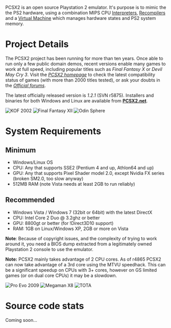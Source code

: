 PCSX2 is an open source Playstation 2 emulator. It's purpose is to mimic the the PS2 hardware, using a combination MIPS CPU [Interpreters](http://en.wikipedia.org/wiki/Interpreter_\(computing\)), [Recompilers](http://en.wikipedia.org/wiki/Dynamic_recompilation) and a [Virtual Machine](http://en.wikipedia.org/wiki/Virtual_machine) which manages hardware states and PS2 system memory.

# Project Details

The PCSX2 project has been running for more than ten years. Once able to run only a few public domain demos, recent versions enable many games to work at full speed, including popular titles such as *Final Fantasy X* or *Devil May Cry 3*. Visit the *[PCSX2 homepage](http://pcsx2.net)* to check the latest compatibility status of games (with more than 2000 titles tested), or ask your doubts in the *[Official forums](http://forums.pcsx2.net/)*.

The latest officially released version is *1.2.1* (SVN r5875).
Installers and binaries for both Windows and Linux are available from **[PCSX2.net](http://pcsx2.net/)**.

![KOF 2002](https://pcsx2.googlecode.com/svn/wiki/images/Screenshots/KoF2002.jpg "KOF 2002")
![Final Fantasy XII](https://pcsx2.googlecode.com/svn/wiki/images/Screenshots/FinalFantasyXII.jpg "Final Fantasy XII")
![Odin Sphere](https://pcsx2.googlecode.com/svn/wiki/images/Screenshots/OdinSphere.jpg "Odin Sphere")

# System Requirements

## Minimum
* Windows/Linux OS
* CPU: Any that supports SSE2 (Pentium 4 and up, Athlon64 and up)
* GPU: Any that supports Pixel Shader model 2.0, except Nvidia FX series (broken SM2.0, too slow anyway)
* 512MB RAM (note Vista needs at least 2GB to run reliably)

## Recommended
* Windows Vista / Windows 7 (32bit or 64bit) with the latest DirectX
* CPU: Intel Core 2 Duo @ 3.2ghz or better
* GPU: 8800gt or better (for !Direct3D10 support)
* RAM: 1GB on Linux/Windows XP, 2GB or more on Vista

**Note**: Because of copyright issues, and the complexity of trying to work around it, you need a BIOS dump extracted from a legitimately owned Playstation 2 console to use the emulator.

**Note:** PCSX2 mainly takes advantage of 2 CPU cores. As of r4865 PCSX2 can now take advantage of a 3rd core using the MTVU speedhack. This can be a significant speedup on CPUs with 3+ cores, however on GS limited games (or on dual core CPUs) it may be a slowdown.

![Pro Evo 2009](https://pcsx2.googlecode.com/svn/wiki/images/Screenshots/ProEvo2009.jpg "Pro Evo 2009")
![Megaman X8](https://pcsx2.googlecode.com/svn/wiki/images/Screenshots/MegamanX8.jpg "Megaman X8")
![TOTA](https://pcsx2.googlecode.com/svn/wiki/images/Screenshots/TOTA.jpg "TOTA")

# Source code stats
Coming soon...
